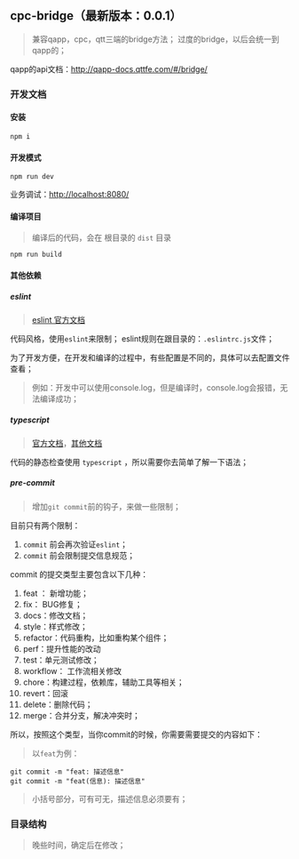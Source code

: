 
## cpc-bridge（最新版本：0.0.1）
> 兼容qapp，cpc，qtt三端的bridge方法；
> 过度的bridge，以后会统一到qapp的；

qapp的api文档：http://qapp-docs.qttfe.com/#/bridge/

### 开发文档

#### 安装

```
npm i 
```

#### 开发模式

```
npm run dev
```

业务调试：[http://localhost:8080/](http://localhost:8080/)

#### 编译项目
> 编译后的代码，会在 根目录的 `dist` 目录
```
npm run build
```

#### 其他依赖

##### eslint

> [eslint 官方文档](https://cn.eslint.org/)

代码风格，使用`eslint`来限制；
eslint规则在跟目录的：`.eslintrc.js`文件；

为了开发方便，在开发和编译的过程中，有些配置是不同的，具体可以去配置文件查看；

> 例如：开发中可以使用console.log，但是编译时，console.log会报错，无法编译成功；

##### typescript
> [官方文档](https://www.tslang.cn/docs/handbook/basic-types.html)，[其他文档](https://ts.xcatliu.com/basics)

代码的静态检查使用 `typescript` ，所以需要你去简单了解一下语法；

##### pre-commit 
> 增加`git commit`前的钩子，来做一些限制；

目前只有两个限制：
1. `commit` 前会再次验证`eslint`；
2. `commit` 前会限制提交信息规范；

commit 的提交类型主要包含以下几种：
1. feat ： 新增功能；
2. fix： BUG修复；
3. docs：修改文档；
4. style：样式修改；
5. refactor：代码重构，比如重构某个组件；
6. perf：提升性能的改动
7. test：单元测试修改；
8. workflow： 工作流相关修改
9. chore：构建过程，依赖库，辅助工具等相关；
10. revert：回滚
11. delete：删除代码；
11. merge：合并分支，解决冲突时；

所以，按照这个类型，当你commit的时候，你需要需要提交的内容如下：

> 以`feat`为例：

```
git commit -m "feat: 描述信息"
git commit -m "feat(信息): 描述信息"
```

> 小括号部分，可有可无，描述信息必须要有；

### 目录结构
> 晚些时间，确定后在修改；

